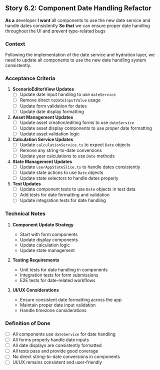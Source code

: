 ## Story 6.2: Component Date Handling Refactor

**As a** developer
**I want** all components to use the new date service and handle dates consistently
**So that** we can ensure proper date handling throughout the UI and prevent type-related bugs

### Context
Following the implementation of the date service and hydration layer, we need to update all components to use the new date handling system consistently.

### Acceptance Criteria

1. **ScenarioEditorView Updates**
   - [ ] Update date input handling to use `dateService`
   - [ ] Remove direct `toDateInputValue` usage
   - [ ] Update form validation for dates
   - [ ] Update date display formatting

2. **Asset Management Updates**
   - [ ] Update asset creation/editing forms to use `dateService`
   - [ ] Update asset display components to use proper date formatting
   - [ ] Update asset validation logic

3. **Calculation Service Updates**
   - [ ] Update `calculationService.ts` to expect `Date` objects
   - [ ] Remove any string-to-date conversions
   - [ ] Update year calculations to use `Date` methods

4. **State Management Updates**
   - [ ] Update `userAppStateSlice.ts` to handle dates consistently
   - [ ] Update state actions to use `Date` objects
   - [ ] Update state selectors to handle dates properly

5. **Test Updates**
   - [ ] Update component tests to use `Date` objects in test data
   - [ ] Add tests for date formatting and validation
   - [ ] Update integration tests for date handling

### Technical Notes

1. **Component Update Strategy**
   - Start with form components
   - Update display components
   - Update calculation logic
   - Update state management

2. **Testing Requirements**
   - Unit tests for date handling in components
   - Integration tests for form submissions
   - E2E tests for date-related workflows

3. **UI/UX Considerations**
   - Ensure consistent date formatting across the app
   - Maintain proper date input validation
   - Handle timezone considerations

### Definition of Done
- [ ] All components use `dateService` for date handling
- [ ] All forms properly handle date inputs
- [ ] All date displays are consistently formatted
- [ ] All tests pass and provide good coverage
- [ ] No direct string-to-date conversions in components
- [ ] UI/UX remains consistent and user-friendly 